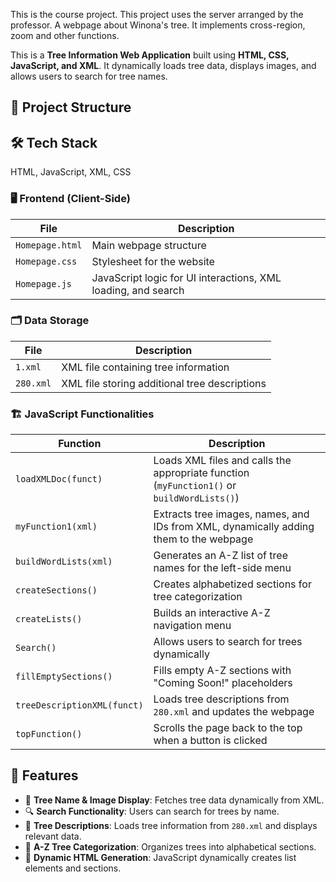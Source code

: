This is the course project. This project uses the server arranged by the professor.
A webpage about Winona's tree. It implements cross-region, zoom and other functions.

This is a **Tree Information Web Application** built using **HTML, CSS, JavaScript, and XML**. It dynamically loads tree data, displays images, and allows users to search for tree names.

## 📂 Project Structure

## 🛠️ Tech Stack
HTML, JavaScript, XML, CSS

### 🖥️ Frontend (Client-Side)
| File | Description |
|------|------------|
| `Homepage.html` | Main webpage structure |
| `Homepage.css` | Stylesheet for the website |
| `Homepage.js` | JavaScript logic for UI interactions, XML loading, and search |

### 🗂️ Data Storage
| File | Description |
|------|------------|
| `1.xml` | XML file containing tree information |
| `280.xml` | XML file storing additional tree descriptions |

### 🏗️ JavaScript Functionalities
| Function | Description |
|----------|------------|
| `loadXMLDoc(funct)` | Loads XML files and calls the appropriate function (`myFunction1()` or `buildWordLists()`) |
| `myFunction1(xml)` | Extracts tree images, names, and IDs from XML, dynamically adding them to the webpage |
| `buildWordLists(xml)` | Generates an A-Z list of tree names for the left-side menu |
| `createSections()` | Creates alphabetized sections for tree categorization |
| `createLists()` | Builds an interactive A-Z navigation menu |
| `Search()` | Allows users to search for trees dynamically |
| `fillEmptySections()` | Fills empty A-Z sections with "Coming Soon!" placeholders |
| `treeDescriptionXML(funct)` | Loads tree descriptions from `280.xml` and updates the webpage |
| `topFunction()` | Scrolls the page back to the top when a button is clicked |

## 🚀 Features
- 🌲 **Tree Name & Image Display**: Fetches tree data dynamically from XML.
- 🔍 **Search Functionality**: Users can search for trees by name.
- 📜 **Tree Descriptions**: Loads tree information from `280.xml` and displays relevant data.
- 📂 **A-Z Tree Categorization**: Organizes trees into alphabetical sections.
- 🔄 **Dynamic HTML Generation**: JavaScript dynamically creates list elements and sections.
